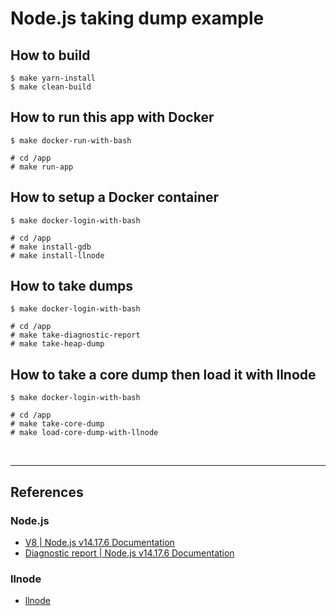 # Node.js taking dump example

## How to build

```
$ make yarn-install
$ make clean-build
```

## How to run this app with Docker

```
$ make docker-run-with-bash

# cd /app
# make run-app
```

## How to setup a Docker container

```
$ make docker-login-with-bash

# cd /app
# make install-gdb
# make install-llnode
```

## How to take dumps

```
$ make docker-login-with-bash

# cd /app
# make take-diagnostic-report
# make take-heap-dump
```

## How to take a core dump then load it with llnode

```
$ make docker-login-with-bash

# cd /app
# make take-core-dump
# make load-core-dump-with-llnode
```

<br>

---

## References

### Node.js

- [V8 | Node.js v14.17.6 Documentation](https://nodejs.org/dist/latest-v14.x/docs/api/v8.html)
- [Diagnostic report | Node.js v14.17.6 Documentation](https://nodejs.org/dist/latest-v14.x/docs/api/report.html)

### llnode

- [llnode](https://github.com/nodejs/llnode)
